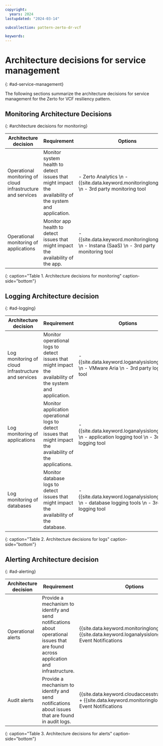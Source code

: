 ```yaml
---
copyright:
  years: 2024
lastupdated: "2024-03-14"

subcollection: pattern-zerto-dr-vcf

keywords:
---
```

# Architecture decisions for service management
{: #ad-service-management}

The following sections summarize the architecture decisions for service management for the Zerto for VCF resiliency pattern.

## Monitoring Architecture Decisions
{: #architecture decisions for monitoring}

| **Architecture decision**                                                    | **Requirement**                                                                                    | **Options**                                                | **Decision**                    | **Rationale**                                                                                                                                                                                                                                      |
| ---------------------------------------------------------------------------------- | -------------------------------------------------------------------------------------------------------- | ---------------------------------------------------------------- | ------------------------------------- | -------------------------------------------------------------------------------------------------------------------------------------------------------------------------------------------------------------------------------------------------------- |
| Operational monitoring of cloud infrastructure and services                        | Monitor system health to detect issues that might impact the availability of the system and application. | - Zerto Analytics  \n -  {{site.data.keyword.monitoringlong_notm}}  \n -  3rd party monitoring tool | Zerto Analytics                       | Zerto Analytics is included in the service (which requires the creation of a Zerto account).                                                                                                                                                                   |
| Operational monitoring of applications                                             | Monitor app health to detect issues that might impact the availability of the app.                       | - {{site.data.keyword.monitoringlong_notm}}  \n -  Instana (SaaS)  \n -  3rd party monitoring tool  | {{site.data.keyword.monitoringlong_notm}} + Instana (SaaS) | Instana is used along with {{site.data.keyword.monitoringlong_notm}} to get more application performance metrics and automate application performance management. Instana provides data and actionable insights to monitor the applications and automate root-cause analysis.
{: caption="Table 1. Architecture decisions for monitoring" caption-side="bottom"}



## Logging Architecture decision
{: #ad-logging}

| **Architecture decision**                                                    | **Requirement**                                                                                    | **Options**                                                | **Decision**                    | **Rationale**                                                                                                                                                                                                                                      |
| ---------------------------------------------------------------------------------- | -------------------------------------------------------------------------------------------------------- | ---------------------------------------------------------------- | ------------------------------------- | -------------------------------------------------------------------------------------------------------------------------------------------------------------------------------------------------------------------------------------------------------- |
|  Log monitoring of cloud infrastructure and services                          | Monitor operational logs to detect issues that might impact the availability of the system and application.   | - {{site.data.keyword.loganalysislong_notm}}  \n -  VMware Aria  \n -  3rd party logging tool              | {{site.data.keyword.loganalysislong_notm}}                            | {{site.data.keyword.loganalysislong_notm}} collects operational logs from applications, platform resources, and infrastructure and provides interfaces to view and analyze all logs.                                                                                                                                                                    |
| Log monitoring of applications                                               | Monitor application operational logs to detect issues that might impact the availability of the applications. | - {{site.data.keyword.loganalysislong_notm}}  \n -  application logging tool  \n -  3rd party logging tool | {{site.data.keyword.loganalysislong_notm}} + application logging tool | Use the application logging tool to send application logs to {{site.data.keyword.loganalysislong_notm}} and aggregate application-specific log details.                              |
| Log monitoring of databases                                                  | Monitor database logs to detect issues that might impact the availability of the database.                    | - {{site.data.keyword.loganalysislong_notm}}  \n -  database logging tools  \n -  3rd party logging tool   | {{site.data.keyword.loganalysislong_notm}} + database logging tool    | Use the database logging tools along with {{site.data.keyword.loganalysislong_notm}} to get more database-specific log information.                                                  |
{: caption="Table 2. Architecture decisions for logs" caption-side="bottom"}

## Alerting Architecture decision
{: #ad-alerting}

| **Architecture decision**                                                | **Requirement**                                                                                                                 | **Options**                                                 | **Decision**                                                | **Rationale**                                                                                                                                                                                                                                                   |
| ------------------------------------------------------------------------------ | ------------------------------------------------------------------------------------------------------------------------------------- | ----------------------------------------------------------------- | ----------------------------------------------------------------- | --------------------------------------------------------------------------------------------------------------------------------------------------------------------------------------------------------------------------------------------------------------------- |
| Operational alerts                                                             | Provide a mechanism to identify and send notifications about operational issues that are found across application and infrastructure. | {{site.data.keyword.monitoringlong_notm}} + {{site.data.keyword.loganalysislong_notm}} + Event Notifications    | {{site.data.keyword.monitoringlong_notm}} + {{site.data.keyword.loganalysislong_notm}} + Event Notifications    | {{site.data.keyword.monitoringlong_notm}} and {{site.data.keyword.loganalysislong_notm}} support the configuration of alerts to detect operational issues and send notifications to targeted channels. Event Notifications are used to route the alert events to service destinations to automate response actions.  |
| Audit alerts                                                                   | Provide a mechanism to identify and send notifications about issues that are found in audit logs.                                     | {{site.data.keyword.cloudaccesstraillong_notm}} + {{site.data.keyword.monitoringlong_notm}} + Event Notifications | {{site.data.keyword.cloudaccesstraillong_notm}} + {{site.data.keyword.monitoringlong_notm}} + Event Notifications | {{site.data.keyword.cloudaccesstraillong_notm}} supports the configuration of alerts to detect audit issues and send notifications to targeted channels. Event Notifications are used to route the alert events to service destinations to automate response                                    |
{: caption="Table 3. Architecture decisions for alerts" caption-side="bottom"}
